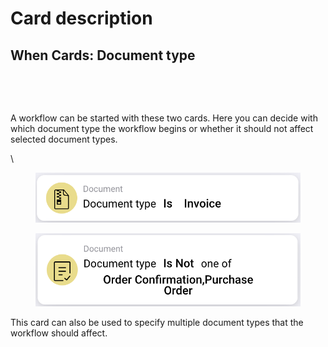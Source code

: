 # Card description

## **When Cards: Document type**

<figure><img src="https://lh7-us.googleusercontent.com/Vb3nEDgmp9WAd8060aW6nWlu3D8Yo5KPXl7nmTE07OERu4JgBuEyZ-wQURt1RZkQbwujpQw13-ETDK4ZYP536AEEfdKMGdgnlvfWaAoQFwHiwKEU_k_cCRBxEmIIizmlR0gfal8jXdnYiJZBIHvo6wg" alt=""><figcaption></figcaption></figure>

<figure><img src="https://lh7-us.googleusercontent.com/8Pt-riQL3WjD0KiWKQhHIEYfnsvTRWcLkNcAReJVEf5ESegVWxLfkxhq9myJv_uzlnbnSFZ9Q32-1EIb0GIFQyC5TylOFBl3x0PMJz3w1N5EUbwZEl5xfRkB3M1jMRZvQ61tqTwdFPL8dsSE6NYlmEU" alt=""><figcaption></figcaption></figure>

A workflow can be started with these two cards. Here you can decide with which document type the workflow begins or whether it should not affect selected document types.

\\

<figure><img src="../../../.gitbook/assets/image (19) (1).png" alt=""><figcaption></figcaption></figure>

<figure><img src="../../../.gitbook/assets/image (20) (1).png" alt=""><figcaption></figcaption></figure>

This card can also be used to specify multiple document types that the workflow should affect.
